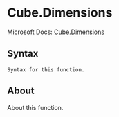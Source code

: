 # Cube.Dimensions

Microsoft Docs: [Cube.Dimensions](https://docs.microsoft.com/en-us/powerquery-m/cube-dimensions)

## Syntax

```
Syntax for this function.
```

## About

About this function.

